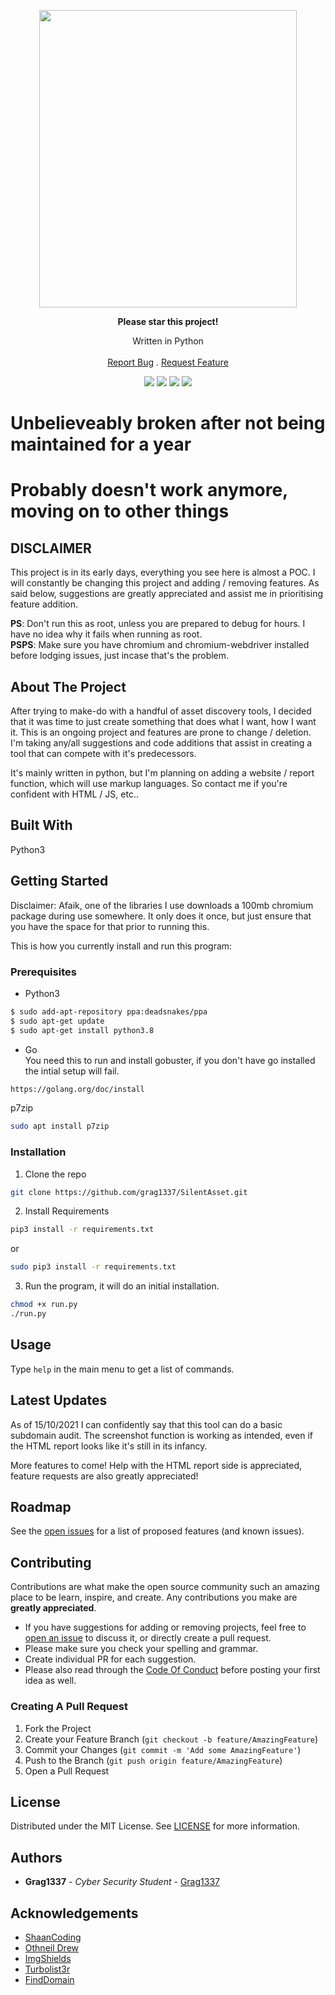 <p align="center">
   <img src="https://i.ibb.co/dJdVc5M/Screenshot-2021-09-16-11-41-08.png" width="412.6" height="476"></img>
</p>
   <p align="center"><b>Please star this project!</b></p>
  <p align="center">
    Written in Python
    <br/>
    <br/>
    <a href="https://github.com/Grag1337/SilentAsset/issues">Report Bug</a>
    .
    <a href="https://github.com/Grag1337/SilentAsset/issues">Request Feature</a>
  </p>
</p>

<p align="center">
<img src="https://img.shields.io/github/downloads/Grag1337/SilentAsset/total?style=for-the-badge"></img>
<img src="https://img.shields.io/github/contributors/Grag1337/SilentAsset?color=dark-green&style=for-the-badge"></img>
<img src="https://img.shields.io/github/issues/grag1337/SilentAsset?style=for-the-badge"></img>
<img src="https://img.shields.io/github/license/grag1337/SilentAsset?style=for-the-badge"></img>
</p>
<h1>Unbelieveably broken after not being maintained for a year</h1>
<h1>Probably doesn't work anymore, moving on to other things</h1>

## DISCLAIMER ##

This project is in its early days, everything you see here is almost a POC. I will constantly be changing this project and adding / removing features. As said below, suggestions are greatly appreciated and assist me in prioritising feature addition. 

<b>PS</b>: Don't run this as root, unless you are prepared to debug for hours. I have no idea why it fails when running as root.<br>
<b>PSPS</b>: Make sure you have chromium and chromium-webdriver installed before lodging issues, just incase that's the problem.

## About The Project

After trying to make-do with a handful of asset discovery tools, I decided that it was time to just create something that does what I want, how I want it. This is an ongoing project and features are prone to change / deletion. I'm taking any/all suggestions and code additions that assist in creating a tool that can compete with it's predecessors. 

It's mainly written in python, but I'm planning on adding a website / report function, which will use markup languages. So contact me if you're confident with HTML / JS, etc..

## Built With

Python3

## Getting Started

Disclaimer: Afaik, one of the libraries I use downloads a 100mb chromium package during use somewhere. It only does it once, but just ensure that you have the space for that prior to running this.

This is how you currently install and run this program:

### Prerequisites

* Python3

```sh
$ sudo add-apt-repository ppa:deadsnakes/ppa
$ sudo apt-get update
$ sudo apt-get install python3.8
```

* Go<br>
You need this to run and install gobuster, if you don't have go installed the intial setup will fail.

```sh
https://golang.org/doc/install
```

p7zip
```sh
sudo apt install p7zip
```
### Installation

1. Clone the repo

```sh
git clone https://github.com/grag1337/SilentAsset.git
```

2. Install Requirements

```sh
pip3 install -r requirements.txt
```
or
```sh
sudo pip3 install -r requirements.txt
```

3. Run the program, it will do an initial installation.

```sh
chmod +x run.py
./run.py
```

## Usage

Type ```help``` in the main menu to get a list of commands.

## Latest Updates

As of 15/10/2021 I can confidently say that this tool can do a basic subdomain audit. The screenshot function is working as intended, even if the HTML report looks like it's still in its infancy.

More features to come! Help with the HTML report side is appreciated, feature requests are also greatly appreciated! 

## Roadmap

See the [open issues](https://github.com/Grag1337/SilentAsset/issues) for a list of proposed features (and known issues).

## Contributing

Contributions are what make the open source community such an amazing place to be learn, inspire, and create. Any contributions you make are **greatly appreciated**.
* If you have suggestions for adding or removing projects, feel free to [open an issue](https://github.com/Grag1337/SilentAsset/issues/new) to discuss it, or directly create a pull request.
* Please make sure you check your spelling and grammar.
* Create individual PR for each suggestion.
* Please also read through the [Code Of Conduct](https://github.com/Grag1337/SilentAsset/blob/main/CODE_OF_CONDUCT.md) before posting your first idea as well.

### Creating A Pull Request

1. Fork the Project
2. Create your Feature Branch (`git checkout -b feature/AmazingFeature`)
3. Commit your Changes (`git commit -m 'Add some AmazingFeature'`)
4. Push to the Branch (`git push origin feature/AmazingFeature`)
5. Open a Pull Request

## License

Distributed under the MIT License. See [LICENSE](https://github.com/Grag1337/SilentAsset/blob/main/LICENSE) for more information.

## Authors

* **Grag1337** - *Cyber Security Student* - [Grag1337](https://github.com/grag1337/) 

## Acknowledgements

* [ShaanCoding](https://github.com/ShaanCoding/)
* [Othneil Drew](https://github.com/othneildrew/Best-README-Template)
* [ImgShields](https://shields.io/)
* [Turbolist3r](https://github.com/fleetcaptain/Turbolist3r)
* [FindDomain](https://github.com/Findomain/Findomain)
